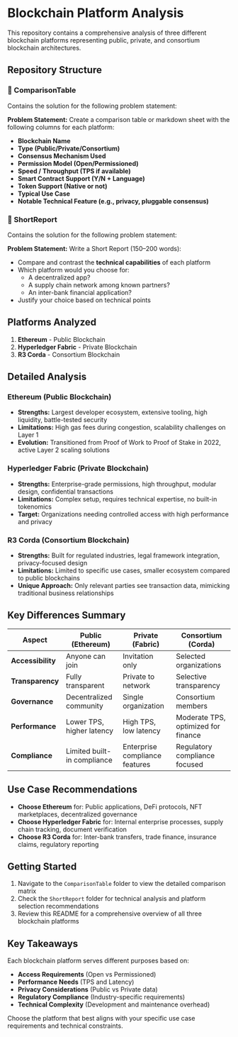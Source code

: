 # Blockchain Platform Analysis

This repository contains a comprehensive analysis of three different blockchain platforms representing public, private, and consortium blockchain architectures.

## Repository Structure

### 📁 ComparisonTable

Contains the solution for the following problem statement:

**Problem Statement:**
Create a comparison table or markdown sheet with the following columns for each platform:

- **Blockchain Name**
- **Type (Public/Private/Consortium)**
- **Consensus Mechanism Used**
- **Permission Model (Open/Permissioned)**
- **Speed / Throughput (TPS if available)**
- **Smart Contract Support (Y/N + Language)**
- **Token Support (Native or not)**
- **Typical Use Case**
- **Notable Technical Feature (e.g., privacy, pluggable consensus)**

### 📁 ShortReport

Contains the solution for the following problem statement:

**Problem Statement:**
Write a Short Report (150–200 words):

- Compare and contrast the **technical capabilities** of each platform
- Which platform would you choose for:
  - A decentralized app?
  - A supply chain network among known partners?
  - An inter-bank financial application?
- Justify your choice based on technical points

## Platforms Analyzed

1. **Ethereum** - Public Blockchain
2. **Hyperledger Fabric** - Private Blockchain
3. **R3 Corda** - Consortium Blockchain

## Detailed Analysis

### **Ethereum (Public Blockchain)**

- **Strengths:** Largest developer ecosystem, extensive tooling, high liquidity, battle-tested security
- **Limitations:** High gas fees during congestion, scalability challenges on Layer 1
- **Evolution:** Transitioned from Proof of Work to Proof of Stake in 2022, active Layer 2 scaling solutions

### **Hyperledger Fabric (Private Blockchain)**

- **Strengths:** Enterprise-grade permissions, high throughput, modular design, confidential transactions
- **Limitations:** Complex setup, requires technical expertise, no built-in tokenomics
- **Target:** Organizations needing controlled access with high performance and privacy

### **R3 Corda (Consortium Blockchain)**

- **Strengths:** Built for regulated industries, legal framework integration, privacy-focused design
- **Limitations:** Limited to specific use cases, smaller ecosystem compared to public blockchains
- **Unique Approach:** Only relevant parties see transaction data, mimicking traditional business relationships

## Key Differences Summary

| **Aspect**        | **Public (Ethereum)**       | **Private (Fabric)**           | **Consortium (Corda)**              |
| ----------------- | --------------------------- | ------------------------------ | ----------------------------------- |
| **Accessibility** | Anyone can join             | Invitation only                | Selected organizations              |
| **Transparency**  | Fully transparent           | Private to network             | Selective transparency              |
| **Governance**    | Decentralized community     | Single organization            | Consortium members                  |
| **Performance**   | Lower TPS, higher latency   | High TPS, low latency          | Moderate TPS, optimized for finance |
| **Compliance**    | Limited built-in compliance | Enterprise compliance features | Regulatory compliance focused       |

## Use Case Recommendations

- **Choose Ethereum** for: Public applications, DeFi protocols, NFT marketplaces, decentralized governance
- **Choose Hyperledger Fabric** for: Internal enterprise processes, supply chain tracking, document verification
- **Choose R3 Corda** for: Inter-bank transfers, trade finance, insurance claims, regulatory reporting

## Getting Started

1. Navigate to the `ComparisonTable` folder to view the detailed comparison matrix
2. Check the `ShortReport` folder for technical analysis and platform selection recommendations
3. Review this README for a comprehensive overview of all three blockchain platforms

## Key Takeaways

Each blockchain platform serves different purposes based on:

- **Access Requirements** (Open vs Permissioned)
- **Performance Needs** (TPS and Latency)
- **Privacy Considerations** (Public vs Private data)
- **Regulatory Compliance** (Industry-specific requirements)
- **Technical Complexity** (Development and maintenance overhead)

Choose the platform that best aligns with your specific use case requirements and technical constraints.
